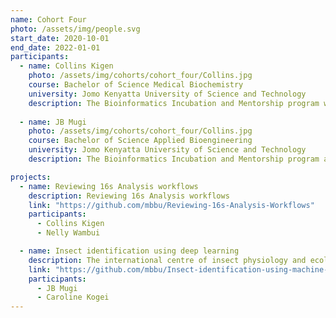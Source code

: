```yaml
---
name: Cohort Four
photo: /assets/img/people.svg
start_date: 2020-10-01
end_date: 2022-01-01
participants:
  - name: Collins Kigen
    photo: /assets/img/cohorts/cohort_four/Collins.jpg
    course: Bachelor of Science Medical Biochemistry
    university: Jomo Kenyatta University of Science and Technology
    description: The Bioinformatics Incubation and Mentorship program was a huge turning point in my career. First, I gained technical skills in programming and genomics as well as professional skills including communication, presentation, teamwork and leadership. Second, it helped me establish my career path by enabling me to identify my strengths and build on them in order to carve out a niche for myself within the broad line of science. The program was successful owing to the student-centered approach in delivery of the curriculum, and the rounded support from the bioinformatics group at icipe led by Dr. Caleb Kibet. I appreciate Ruth Nanjala, the lead trainer, for her quality and skillful teaching, as well as the postgraduate students who also made a significant contribution to our learning. Last but not least, the peer mentorship that carries on even after the internship has ended has helped me broaden my professional network in the field of bioinformatics. This program is a great opportunity to learn, experience and network.
    
  - name: JB Mugi
    photo: /assets/img/cohorts/cohort_four/Collins.jpg
    course: Bachelor of Science Applied Bioengineering
    university: Jomo Kenyatta University of Science and Technology
    description: The Bioinformatics Incubation and Mentorship program at icipe is a major highlight in my career so far. Through it's very able and talented team of  facilitators led by Dr Caleb Kibet, the programme helped me improve in key areas that are essential in the field of Bioinformatics and Science in general. The practical application of acquired skills to solve real word problems went a long way to lay a strong foundation upon which to build a career in Bioinformatics. The programme also gave a boost to my confidence in my skills bearing in mind that we were learning from the best Scholars and Scientists. Overall, at the end of the internship, I was better at professional and scientific communication, Machine Learning, data analysis and most importantly had a broader network.

projects:
  - name: Reviewing 16s Analysis workflows
    description: Reviewing 16s Analysis workflows
    link: "https://github.com/mbbu/Reviewing-16s-Analysis-Workflows"
    participants:
      - Collins Kigen
      - Nelly Wambui

  - name: Insect identification using deep learning
    description: The international centre of insect physiology and ecology is a leading institution in insect research in Africa and the world. There are several reasons why icipe focuses on insect research: they are a source of food and feed, they are the most diverse and abundant forms of life on earth, and they are crop pests and disease vectors. There is a need to harness the potential of insects for food and feed, pest, disease vectors etc. and develop appropriate strategies e.g. control, industrialization and research. All these starts with identifying the insects, which is a role taken up by a well-trained entomologist. However, since entomologists are few and not always available, and insects varieties are many, raises the need for other automated techniques. Machine learning approaches (especially deep learning) have become a go-to tool for automated image identification and classification. These digital solutions can be deployed on mobile phones and used by farmers and communities at large for image identification and classifiation.
    link: "https://github.com/mbbu/Insect-identification-using-machine-learning"
    participants:
      - JB Mugi
      - Caroline Kogei
---
```

